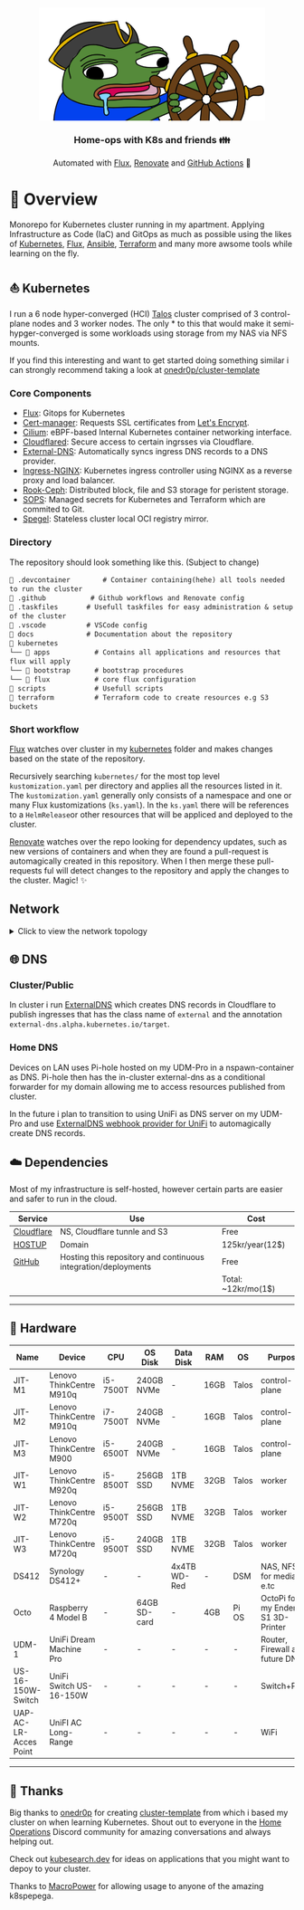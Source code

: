 <div align="center">

<img src="https://raw.githubusercontent.com/s0undy/home-ops/main/docs/assets/k8spega.png" align="center" width="400px" height="200px"/>

### Home-ops with K8s and friends 👪
Automated with [Flux](https://fluxcd.io), [Renovate](https://github.com/renovatebot/renovate) and [GitHub Actions](https://github.com/features/actions)  🤖
</div>

# 📄 Overview
Monorepo for Kubernetes cluster running in my apartment. Applying Infrastructure as Code (IaC) and GitOps as much as possible using the likes of [Kubernetes](https://kubernetes.io/), [Flux](https://github.com/fluxcd/flux2), [Ansible](https://www.ansible.com/), [Terraform](https://www.terraform.io/) and many more awsome tools while learning on the fly.

## ⛵ Kubernetes
I run a 6 node hyper-converged (HCI) [Talos](https://www.talos.dev) cluster comprised of 3 control-plane nodes and 3 worker nodes. The only * to this that would make it semi-hypger-converged is some workloads using storage from my NAS via NFS mounts.

If you find this interesting and want to get started doing something similar i can strongly recommend taking a look at [onedr0p/cluster-template](https://github.com/onedr0p/cluster-template)

### Core Components
- [Flux](https://fluxcd.io/): Gitops for Kubernetes
- [Cert-manager](https://github.com/cert-manager/cert-manager): Requests SSL certificates from [Let's Encrypt](https://letsencrypt.org/).
- [Cilium](https://github.com/cilium/cilium): eBPF-based Internal Kubernetes container networking interface.
- [Cloudflared](https://github.com/cloudflare/cloudflared): Secure access to certain ingrsses via Cloudflare.
- [External-DNS](https://github.com/kubernetes-sigs/external-dns): Automatically syncs ingress DNS records to a DNS provider.
- [Ingress-NGINX](https://github.com/kubernetes/ingress-nginx): Kubernetes ingress controller using NGINX as a reverse proxy and load balancer.
- [Rook-Ceph](https://github.com/rook/rook): Distributed block, file and S3 storage for peristent storage.
- [SOPS](https://github.com/getsops/sops): Managed secrets for Kubernetes and Terraform which are commited to Git.
- [Spegel](https://github.com/spegel-org/spegel): Stateless cluster local OCI registry mirror.


### Directory
The repository should look something like this. (Subject to change)

```
📁 .devcontainer        # Container containing(hehe) all tools needed to run the cluster
📁 .github           # Github workflows and Renovate config
📁 .taskfiles       # Usefull taskfiles for easy administration & setup of the cluster
📁 .vscode          # VSCode config
📁 docs             # Documentation about the repository
📁 kubernetes
└── 📁 apps           # Contains all applications and resources that flux will apply
└── 📁 bootstrap      # bootstrap procedures
└── 📁 flux           # core flux configuration
📁 scripts            # Usefull scripts
📁 terraform          # Terraform code to create resources e.g S3 buckets
```
### Short workflow
[Flux](https://fluxcd.io/) watches over cluster in my [kubernetes](https://github.com/s0undy/home-ops/tree/main/kubernetes) folder and makes changes based on the state of the repository.

Recursively searching `kubernetes/` for the most top level `kustomization.yaml` per directory and applies all the resources listed in it. The `kustomization.yaml` generally only consists of a namespace and one or many Flux kustomizations (`ks.yaml`). In the `ks.yaml` there will be references to a `HelmRelease`or other resources that will be appliced and deployed to the cluster.

[Renovate](https://github.com/renovatebot/renovate) watches over the repo looking for dependency updates, such as new versions of containers and when they are found a pull-request is automagically created in this repository. When I then merge these pull-requests ful will detect changes to the repository and apply the changes to the cluster. Magic! ✨

## Network
<details>
  <summary>Click to view the network topology</summary>

  <img src="https://raw.githubusercontent.com/s0undy/home-ops/main/docs/assets/networktopology.png" align="center"/>
</details>

## 🌐 DNS

### Cluster/Public
In cluster i run [ExternalDNS](https://github.com/kubernetes-sigs/external-dns) which creates DNS records in Cloudflare to publish ingresses that has the class name of `external` and the annotation `external-dns.alpha.kubernetes.io/target`.

### Home DNS
Devices on LAN uses Pi-hole hosted on my UDM-Pro in a nspawn-container as DNS. Pi-hole then has the in-cluster external-dns as a conditional forwarder for my domain allowing me to access resources published from cluster.

In the future i plan to transition to using UniFi as DNS server on my UDM-Pro and use [ExternalDNS webhook provider for UniFi](https://github.com/kashalls/external-dns-unifi-webhook) to automagically create DNS records.


## ☁️ Dependencies
Most of my infrastructure is self-hosted, however certain parts are easier and safer to run in the cloud.

| Service                                         | Use                                                               | Cost                |
|-------------------------------------------------|-------------------------------------------------------------------|---------------------|
| [Cloudflare](https://www.cloudflare.com/)       | NS, Cloudflare tunnle and S3                                      | Free                |
| [HOSTUP](https://www.cloudflare.com/)           | Domain                                                            | 125kr/year(12$)     |
| [GitHub](https://github.com/)                   | Hosting this repository and continuous integration/deployments    | Free                |
|                                                 |                                                                   | Total: ~12kr/mo(1$) |
---

## 🔧 Hardware
| Name               | Device                   | CPU      | OS Disk      | Data Disk     | RAM  | OS    | Purpose                             |
|------------------------|--------------------------|----------|--------------|---------------|------|-------|-------------------------------------|
| JIT-M1                 | Lenovo ThinkCentre M910q | i5-7500T | 240GB NVMe   | -             | 16GB | Talos | control-plane                       |
| JIT-M2                 | Lenovo ThinkCentre M910q | i7-7500T | 240GB NVMe   | -             | 16GB | Talos | control-plane                       |
| JIT-M3                 | Lenovo ThinkCentre M900  | i5-6500T | 240GB NVMe   | -             | 16GB | Talos | control-plane                       |
| JIT-W1                 | Lenovo ThinkCentre M920q | i5-8500T | 256GB SSD    | 1TB NVME      | 32GB | Talos | worker                              |
| JIT-W2                 | Lenovo ThinkCentre M720q | i5-9500T | 256GB SSD    | 1TB NVME      | 32GB | Talos | worker                              |
| JIT-W3                 | Lenovo ThinkCentre M720q | i5-9500T | 240GB SSD    | 1TB NVME      | 32GB | Talos | worker                              |
| DS412                  | Synology DS412+          | -        | -            | 4x4TB WD-Red  | -    | DSM   | NAS, NFS for media  e.tc            |
| Octo                   | Raspberry 4 Model B      | -        | 64GB SD-card | -             | 4GB  | Pi OS | OctoPi for my Ender 5 S1 3D-Printer |
| UDM-1                  | UniFi Dream Machine Pro  | -        | -            | -             | -    | -     | Router, Firewall and future DNS     |
| US-16-150W-Switch      | UniFi Switch US-16-150W  | -        | -            | -             | -    | -     | Switch+POE                          |
| UAP-AC-LR-Acces Point  | UniFI AC Long-Range      | -        | -            | -             | -    | -     | WiFi                                |
---

## 🤝 Thanks
Big thanks to [onedr0p](https://github.com/onedr0p) for creating [cluster-template](https://github.com/onedr0p/cluster-template) from which i based my cluster on when learning Kubernetes. Shout out to everyone in the [Home Operations](https://discord.gg/home-operations) Discord community for amazing conversations and always helping out.

Check out [kubesearch.dev](https://kubesearch.dev/) for ideas on applications that you might want to depoy to your cluster.

Thanks to [MacroPower](https://github.com/MacroPower) for allowing usage to anyone of the amazing k8spepega.
